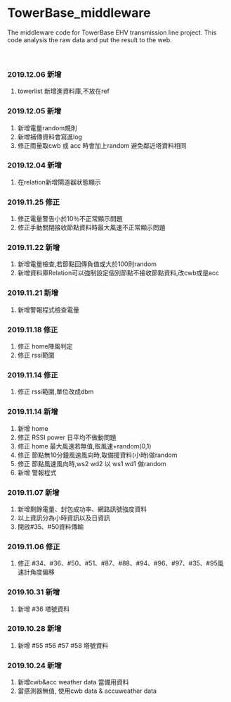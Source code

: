 # TowerBase_middleware
The middleware code for TowerBase EHV transmission line project. This code analysis the raw data and put the result to the web.<br>
<br><br>

### 2019.12.06 新增
1. towerlist 新增進資料庫,不放在ref<br>

### 2019.12.05 新增
1. 新增電量random規則<br>
2. 新增補傳資料會寫進log<br>
3. 修正雨量取cwb 或 acc 時會加上random 避免鄰近塔資料相同<br>

### 2019.12.04 新增
1. 在relation新增閘道器狀態顯示<br>

### 2019.11.25 修正
1. 修正電量警告小於10％不正常顯示問題<br>
2. 修正手動關閉接收節點資料時最大風速不正常顯示問題<br>

### 2019.11.22 新增
1. 新增電量檢查,若節點回傳負值或大於100則random<br>
2. 新增資料庫Relation可以強制設定個別節點不接收節點資料,改cwb或是acc<br>

### 2019.11.21 新增
1. 新增警報程式檢查電量<br>

### 2019.11.18 修正
1. 修正 home陣風判定<br>
2. 修正 rssi範圍<br>

### 2019.11.14 修正
1. 修正 rssi範圍,單位改成dbm<br>

### 2019.11.14 新增
1. 新增 home <br>
2. 修正 RSSI power 日平均不做動問題<br>
3. 修正 home 最大風速若無值,取風速+random(0,1)<br>
4. 修正 節點無10分鐘風速風向時,取備援資料(小時)做random<br>
5. 修正 節點風速風向時,ws2 wd2 以 ws1 wd1 做random<br>
6. 新增 警報程式<br>

### 2019.11.07 新增
1. 新增剩餘電量、封包成功率、網路訊號強度資料<br>
2. 以上資訊分為小時資訊以及日資訊<br>
3. 開啟#35、#50資料傳輸<br>

### 2019.11.06 修正
1. 修正 #34、#36、#50、#51、#87、#88、#94、#96、#97、#35、#95風速計角度偏移<br>

### 2019.10.31 新增
1. 新增 #36 塔號資料<br>

### 2019.10.28 新增
1. 新增 #55 #56 #57 #58 塔號資料<br>

### 2019.10.24 新增
1. 新增cwb&acc weather data 當備用資料<br>
2. 當感測器無值, 使用cwb data & accuweather data<br>
